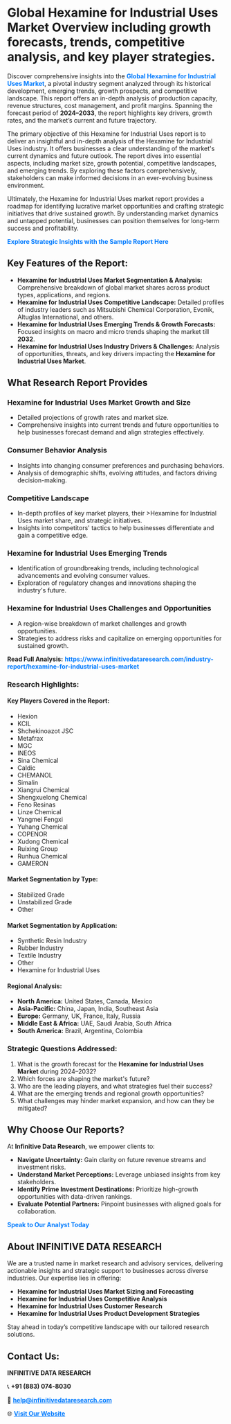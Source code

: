 <h1>Global Hexamine for Industrial Uses Market Overview including growth forecasts, trends, competitive analysis, and key player strategies.</h1>
<p>
Discover comprehensive insights into the 
<a href="https://www.infinitivedataresearch.com/industry-report/hexamine-for-industrial-uses-market" rel="dofollow" style="color: #007BFF; text-decoration: none;"><strong>Global Hexamine for Industrial Uses Market</strong></a>, a pivotal industry segment analyzed through its historical development, emerging trends, growth prospects, and competitive landscape. This report offers an in-depth analysis of production capacity, revenue structures, cost management, and profit margins. Spanning the forecast period of <strong>2024–2033</strong>, the report highlights key drivers, growth rates, and the market’s current and future trajectory.
</p>
<p>
The primary objective of this Hexamine for Industrial Uses report is to deliver an insightful and in-depth analysis of the Hexamine for Industrial Uses industry. It offers businesses a clear understanding of the market's current dynamics and future outlook. The report dives into essential aspects, including market size, growth potential, competitive landscapes, and emerging trends. By exploring these factors comprehensively, stakeholders can make informed decisions in an ever-evolving business environment.
</p>
<p>
Ultimately, the Hexamine for Industrial Uses market report provides a roadmap for identifying lucrative market opportunities and crafting strategic initiatives that drive sustained growth. By understanding market dynamics and untapped potential, businesses can position themselves for long-term success and profitability.
</p>
<p>
<a href="https://www.infinitivedataresearch.com/request-sample/reportId=110488" style="color: #007BFF; text-decoration: none;"><strong>Explore Strategic Insights with the Sample Report Here</strong></a>
</p>

<h2>Key Features of the Report:</h2>
<ul>
<li><strong>Hexamine for Industrial Uses Market Segmentation & Analysis:</strong> Comprehensive breakdown of global market shares across product types, applications, and regions.</li>
<li><strong>Hexamine for Industrial Uses Competitive Landscape:</strong> Detailed profiles of industry leaders such as Mitsubishi Chemical Corporation, Evonik, Altuglas International, and others.</li>
<li><strong>Hexamine for Industrial Uses Emerging Trends & Growth Forecasts:</strong> Focused insights on macro and micro trends shaping the market till <strong>2032</strong>.</li>
<li><strong>Hexamine for Industrial Uses Industry Drivers & Challenges:</strong> Analysis of opportunities, threats, and key drivers impacting the <strong>Hexamine for Industrial Uses Market</strong>.</li>
</ul>

<h2>What Research Report Provides</h2>
<h3>Hexamine for Industrial Uses Market Growth and Size</h3>
<ul>
<li>Detailed projections of growth rates and market size.</li>
<li>Comprehensive insights into current trends and future opportunities to help businesses forecast demand and align strategies effectively.</li>
</ul>

<h3>Consumer Behavior Analysis</h3>
<ul>
<li>Insights into changing consumer preferences and purchasing behaviors.</li>
<li>Analysis of demographic shifts, evolving attitudes, and factors driving decision-making.</li>
</ul>

<h3>Competitive Landscape</h3>
<ul>
<li>In-depth profiles of key market players, their >Hexamine for Industrial Uses market share, and strategic initiatives.</li>
<li>Insights into competitors' tactics to help businesses differentiate and gain a competitive edge.</li>
</ul>

<h3>Hexamine for Industrial Uses Emerging Trends</h3>
<ul>
<li>Identification of groundbreaking trends, including technological advancements and evolving consumer values.</li>
<li>Exploration of regulatory changes and innovations shaping the industry's future.</li>
</ul>

<h3>Hexamine for Industrial Uses Challenges and Opportunities</h3>
<ul>
<li>A region-wise breakdown of market challenges and growth opportunities.</li>
<li>Strategies to address risks and capitalize on emerging opportunities for sustained growth.</li>
</ul>
<p><strong>Read Full Analysis:</strong> <a href="https://www.infinitivedataresearch.com/industry-report/hexamine-for-industrial-uses-market" rel="dofollow" style="color: #007BFF; text-decoration: none;"><strong>https://www.infinitivedataresearch.com/industry-report/hexamine-for-industrial-uses-market</strong></a></p>
<h3>Research Highlights:</h3>
<h4>Key Players Covered in the Report:</h4>
<ul><li>Hexion</li><li>KCIL</li><li>Shchekinoazot JSC</li><li>Metafrax</li><li>MGC</li><li>INEOS</li><li>Sina Chemical</li><li>Caldic</li><li>CHEMANOL</li><li>Simalin</li><li>Xiangrui Chemical</li><li>Shengxuelong Chemical</li><li>Feno Resinas</li><li>Linze Chemical</li><li>Yangmei Fengxi</li><li>Yuhang Chemical</li><li>COPENOR</li><li>Xudong Chemical</li><li>Ruixing Group</li><li>Runhua Chemical</li><li>GAMERON</li></ul>
<h4>Market Segmentation by Type:</h4>
<ul><li>Stabilized Grade</li><li>Unstabilized Grade</li><li>Other</li></ul>
<h4>Market Segmentation by Application:</h4>
<ul><li>Synthetic Resin Industry</li><li>Rubber Industry</li><li>Textile Industry</li><li>Other</li><li>Hexamine for Industrial Uses</li></ul>

<h4>Regional Analysis:</h4>
<ul>
<li><strong>North America:</strong> United States, Canada, Mexico</li>
<li><strong>Asia-Pacific:</strong> China, Japan, India, Southeast Asia</li>
<li><strong>Europe:</strong> Germany, UK, France, Italy, Russia</li>
<li><strong>Middle East & Africa:</strong> UAE, Saudi Arabia, South Africa</li>
<li><strong>South America:</strong> Brazil, Argentina, Colombia</li>
</ul>

<h3>Strategic Questions Addressed:</h3>
<ol>
<li>What is the growth forecast for the <strong>Hexamine for Industrial Uses Market</strong> during 2024–2032?</li>
<li>Which forces are shaping the market's future?</li>
<li>Who are the leading players, and what strategies fuel their success?</li>
<li>What are the emerging trends and regional growth opportunities?</li>
<li>What challenges may hinder market expansion, and how can they be mitigated?</li>
</ol>

<h2>Why Choose Our Reports?</h2>
<p>At <strong>Infinitive Data Research</strong>, we empower clients to:</p>
<ul>
<li><strong>Navigate Uncertainty:</strong> Gain clarity on future revenue streams and investment risks.</li>
<li><strong>Understand Market Perceptions:</strong> Leverage unbiased insights from key stakeholders.</li>
<li><strong>Identify Prime Investment Destinations:</strong> Prioritize high-growth opportunities with data-driven rankings.</li>
<li><strong>Evaluate Potential Partners:</strong> Pinpoint businesses with aligned goals for collaboration.</li>
</ul>
<p><a href="https://www.infinitivedataresearch.com/industry-report/hexamine-for-industrial-uses-market" rel="dofollow" style="color: #007BFF; text-decoration: none;"><strong>Speak to Our Analyst Today</strong></a></p>

<h2>About INFINITIVE DATA RESEARCH</h2>
<p>We are a trusted name in market research and advisory services, delivering actionable insights and strategic support to businesses across diverse industries. Our expertise lies in offering:</p>
<ul>
<li><strong>Hexamine for Industrial Uses Market Sizing and Forecasting</strong></li>
<li><strong>Hexamine for Industrial Uses Competitive Analysis</strong></li>
<li><strong>Hexamine for Industrial Uses Customer Research</strong></li>
<li><strong>Hexamine for Industrial Uses Product Development Strategies</strong></li>
</ul>
<p>Stay ahead in today’s competitive landscape with our tailored research solutions.</p>

<h2>Contact Us:</h2>
<p><strong>INFINITIVE DATA RESEARCH</strong></p>
<p>📞 <strong>+91 (883) 074-8030</strong></p>
<p>📧 <strong><a href="mailto:help@infinitivedataresearch.com" style="color: #007BFF;">help@infinitivedataresearch.com</a></strong></p>
<p>🌐 <strong><a href="https://www.infinitivedataresearch.com" rel="dofollow" style="color: #007BFF;">Visit Our Website</a></strong></p>